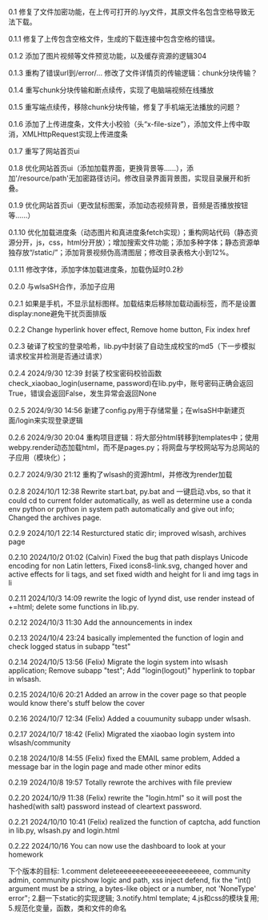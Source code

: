 0.1 修复了文件加密功能，在上传可打开的.lyy文件，其原文件名包含空格导致无法下载。

0.1.1 修复了上传包含空格文件，生成的下载连接中包含空格的错误。

0.1.2 添加了图片视频等文件预览功能，以及缓存资源的逻辑304

0.1.3 重构了错误url到/error/... 修改了文件详情页的传输逻辑：chunk分块传输？

0.1.4 重写chunk分块传输和断点续传，实现了电脑端视频在线播放

0.1.5 重写端点续传，移除chunk分块传输，修复了手机端无法播放的问题？

0.1.6 添加了上传进度条，文件大小校验（头“x-file-size”），添加文件上传中取消，XMLHttpRequest实现上传进度条

0.1.7 重写了网站首页ui

0.1.8 优化网站首页ui（添加加载界面，更换背景等......），添加'/resource/path'无加密路径访问。修改目录界面背景图，实现目录展开和折叠。

0.1.9 优化网站首页ui（更改鼠标图案，添加动态视频背景，音频是否播放按钮等......）

0.1.10 优化加载进度条（动态图片和真进度条fetch实现）；重构网站代码（静态资源分开，js，css，html分开放）；增加搜索文件功能；添加多种字体；静态资源单独存放“/static/”；添加背景视频伪高清图层；修改目录表格大小到12%。

0.1.11 修改字体，添加字体加载进度条，加载伪延时0.2秒


0.2.0 与wlsaSH合作，添加子应用

0.2.1 如果是手机，不显示鼠标图样。加载结束后移除加载动画标签，而不是设置display:none避免干扰页面排版

0.2.2 Change hyperlink hover effect, Remove home button, Fix index href

0.2.3 破译了校宝的登录哈希，lib.py中封装了自动生成校宝的md5（下一步模拟请求校宝并检测是否通过请求）

0.2.4 2024/9/30 12:39 封装了校宝密码校验函数check_xiaobao_login(username, password)在lib.py中，账号密码正确会返回True，错误会返回False，发生异常会返回None

0.2.5 2024/9/30 14:56 新建了config.py用于存储常量；在wlsaSH中新建页面/login来实现登录逻辑

0.2.6 2024/9/30 20:04 重构项目逻辑：将大部分html转移到templates中；使用webpy.render动态加载html，而不是pages.py；将网盘与学校网站写为总网站的子应用（模块化）；

0.2.7 2024/9/30 21:12 重构了wlsash的资源html，并修改为render加载

0.2.8 2024/10/1 12:38 Rewrite start.bat, py.bat and 一键启动.vbs, so that it could cd to current folder automatically, as well as determine use a conda env python or python in system path automatically and give out info; Changed the archives page.

0.2.9 2024/10/1 22:14 Resturctured static dir; improved wlsash, archives page

0.2.10 2024/10/2 01:02 (Calvin) Fixed the bug that path displays Unicode encoding for non Latin letters, Fixed icons8-link.svg, changed hover and active effects for li tags, and set fixed width and height for li and img tags in li

0.2.11 2024/10/3 14:09 rewrite the logic of lyynd dist, use render instead of +=html; delete some functions in lib.py.

0.2.12 2024/10/3 11:30 Add the announcements in index

0.2.13 2024/10/4 23:24 basically implemented the function of login and check logged status in subapp "test"

0.2.14 2024/10/5 13:56 (Felix) Migrate the login system into wlsash application; Remove subapp "test"; Add "login(logout)" hyperlink to topbar in wlsash.

0.2.15 2024/10/6 20:21 Added an arrow in the cover page so that people would know there's stuff below the cover

0.2.16 2024/10/7 12:34 (Felix) Added a couumunity subapp under wlsash.

0.2.17 2024/10/7 18:42 (Felix) Migrated the xiaobao login system into wlsash/community

0.2.18 2024/10/8 14:55 (Felix) fixed the EMAIL same problem, Added a message bar in the login page and made other minor edits

0.2.19 2024/10/8 19:57 Totally rewrote the archives with file preview

0.2.20 2024/10/9 11:38 (Felix) rewrite the "login.html" so it will post the hashed(with salt) password instead of cleartext password.

0.2.21 2024/10/10 10:41 (Felix) realized the function of captcha, add function in lib.py, wlsash.py and login.html

0.2.22 2024/10/16 You can now use the dashboard to look at your homework

下个版本的目标: 1.comment deleteeeeeeeeeeeeeeeeeeeeeee, community admin, community picshow logic and path, xss inject defend, fix the "int() argument must be a string, a bytes-like object or a number, not 'NoneType' error"; 2.翻一下static的实现逻辑; 3.notify.html template; 4.js和css的模块复用; 5.规范化变量，函数，类和文件的命名
